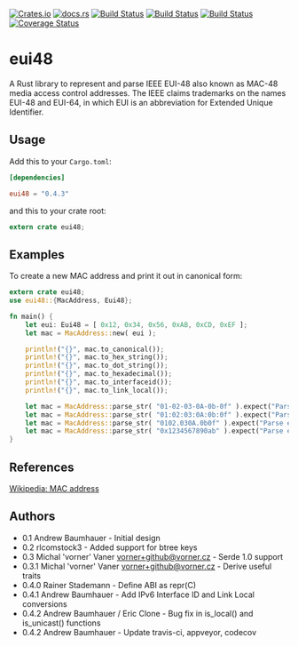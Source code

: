 [![Crates.io](https://img.shields.io/crates/v/eui48.svg)](https://crates.io/crates/eui48)
[![docs.rs](https://docs.rs/eui48/badge.svg)](https://docs.rs/eui48)
[![Build Status](https://ci.appveyor.com/api/projects/status/github/abaumhauer/eui48?branch=master&svg=true)](https://ci.appveyor.com/project/abaumhauer/eui48/branch/master)
[![Build Status](https://gitlab.com/abaumhauer/eui48/badges/master/build.svg)](https://gitlab.com/abaumhauer/eui48/commits/master)
[![Build Status](https://travis-ci.org/abaumhauer/eui48.svg?branch=master)](https://travis-ci.org/abaumhauer/eui48)
[![Coverage Status](https://codecov.io/gh/abaumhauer/eui48/branch/master/graph/badge.svg)](https://codecov.io/gh/abaumhauer/eui48)

eui48
====

A Rust library to represent and parse IEEE EUI-48 also known as MAC-48 media access control addresses. The IEEE claims trademarks on the names EUI-48 and EUI-64, in which EUI is an abbreviation for Extended Unique Identifier.

## Usage

Add this to your `Cargo.toml`:

```toml
[dependencies]

eui48 = "0.4.3"
```

and this to your crate root:

```rust
extern crate eui48;
```

## Examples

To create a new MAC address and print it out in canonical form:

```rust
extern crate eui48;
use eui48::{MacAddress, Eui48};

fn main() {
	let eui: Eui48 = [ 0x12, 0x34, 0x56, 0xAB, 0xCD, 0xEF ];
	let mac = MacAddress::new( eui );

	println!("{}", mac.to_canonical());
	println!("{}", mac.to_hex_string());
	println!("{}", mac.to_dot_string());
	println!("{}", mac.to_hexadecimal());
	println!("{}", mac.to_interfaceid());
	println!("{}", mac.to_link_local());

	let mac = MacAddress::parse_str( "01-02-03-0A-0b-0f" ).expect("Parse error {}");
	let mac = MacAddress::parse_str( "01:02:03:0A:0b:0f" ).expect("Parse error {}");
	let mac = MacAddress::parse_str( "0102.030A.0b0f" ).expect("Parse error {}");
	let mac = MacAddress::parse_str( "0x1234567890ab" ).expect("Parse error {}");
}
```

## References
[Wikipedia: MAC address](https://en.wikipedia.org/wiki/MAC_address)

## Authors
- 0.1 Andrew Baumhauer - Initial design
- 0.2 rlcomstock3 - Added support for btree keys
- 0.3 Michal 'vorner' Vaner <vorner+github@vorner.cz> - Serde 1.0 support
- 0.3.1 Michal 'vorner' Vaner <vorner+github@vorner.cz> - Derive useful traits
- 0.4.0 Rainer Stademann - Define ABI as repr(C)
- 0.4.1 Andrew Baumhauer - Add IPv6 Interface ID and Link Local conversions
- 0.4.2 Andrew Baumhauer / Eric Clone - Bug fix in is_local() and is_unicast() functions
- 0.4.2 Andrew Baumhauer - Update travis-ci, appveyor, codecov

